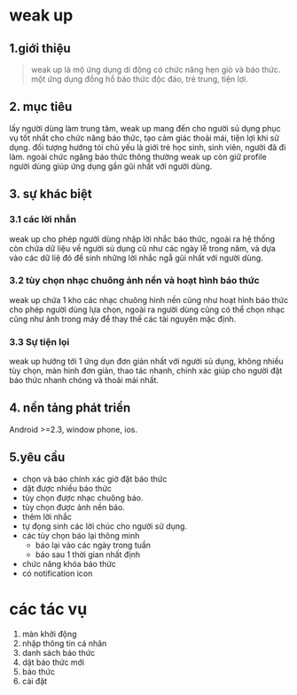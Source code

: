 # weak up
## 1.giới thiệu
> weak up là mộ ứng dụng di động có chức năng hẹn giò và báo thức. một ứng dụng đồng hồ báo thức độc đáo, trẻ trung, tiện lợi.

## 2. mục tiêu
lấy người dùng làm trung tâm, weak up mang đến cho người sủ dụng phục vụ tốt nhất cho chức năng báo thức, tạo cảm giác thoải mái, tiện lợi khi sử dụng. đối tượng hướng tói chủ yếu là giới trẻ học sinh, sinh viên, người đã đi làm. ngoài chức ngăng báo thức thông thường weak up còn giữ profile người dùng giúp ứng dụng gần gũi nhất với người dùng.
## 3. sự khác biệt
### 3.1 các lời nhắn
weak up cho phép người dùng nhập lời nhắc báo thức, ngoài ra hệ thống còn chứa dữ liệu về người sủ dụng cũ  như các ngày lễ trong năm, và dựa vào các dữ liệ đó để sinh những lời nhắc ngẫ gũi nhất với người dùng.
### 3.2 tùy chọn nhạc chuông ảnh nền và hoạt hình báo thức
weak up chứa 1 kho các nhạc chuông hình nền cũng như hoạt hình báo thức cho phép người dùng lựa chọn, ngoài ra người dùng cũng có thể chọn nhạc cũng như ảnh trong máy để thay thế các tài nguyên mặc định.
### 3.3 Sự tiện lọi
weak up hướng tới 1 ứng dụn đơn giản nhất với người sủ dụng, không nhiều tùy chọn, màn hình đơn giản, thao tác nhanh, chính xác giúp cho người đặt báo thức nhanh chóng và thoải mái nhất.
## 4. nền tảng phát triển
Android >=2.3, window phone, ios. 
## 5.yêu cầu
* chọn và báo chính xác giờ đặt báo thức
* dặt được nhiều báo thức
* tùy chọn được nhạc chuông báo.
* tùy chọn được ảnh nền báo.
* thêm lời nhắc
* tự đọng sinh các lời chúc cho người sử dụng.
* các tùy chọn báo lại thông minh
    * báo lại vào các ngày trong tuần
    * báo sau 1 thời gian nhất định
* chức năng khóa báo thức
* có notification icon
# các tác vụ
1. màn khởi động
2. nhập thông tin cá nhân 
3. danh sách báo thức
4. dặt báo thức mới
5. báo thức
6. cài đặt
